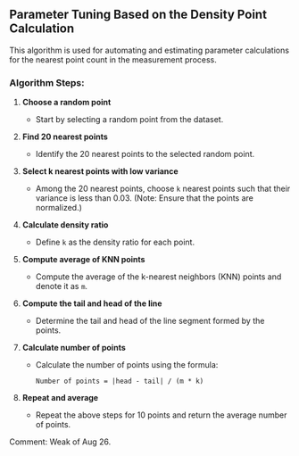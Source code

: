 ## Parameter Tuning Based on the Density Point Calculation
This algorithm is used for automating and estimating parameter calculations for the nearest point count in the measurement process.


### Algorithm Steps:

1. **Choose a random point**
   - Start by selecting a random point from the dataset.

2. **Find 20 nearest points**
   - Identify the 20 nearest points to the selected random point.

3. **Select k nearest points with low variance**
   - Among the 20 nearest points, choose `k` nearest points such that their variance is less than 0.03. (Note: Ensure that the points are normalized.)

4. **Calculate density ratio**
   - Define `k` as the density ratio for each point.

5. **Compute average of KNN points**
   - Compute the average of the k-nearest neighbors (KNN) points and denote it as `m`.

6. **Compute the tail and head of the line**
   - Determine the tail and head of the line segment formed by the points.

7. **Calculate number of points**
   - Calculate the number of points using the formula:
     ```
     Number of points = |head - tail| / (m * k)
     ```

8. **Repeat and average**
   - Repeat the above steps for 10 points and return the average number of points.

Comment:
Weak of Aug 26.
